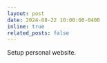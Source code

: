 ```yaml
---
layout: post
date: 2024-08-22 10:00:00-0400
inline: true
related_posts: false
---
```


Setup personal website.
